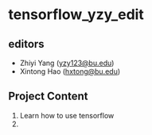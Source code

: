 # tensorflow_yzy_edit

## editors
   * Zhiyi Yang (yzy123@bu.edu)
   * Xintong Hao (hxtong@bu.edu)

## Project Content
1. Learn how to use tensorflow
2. 
